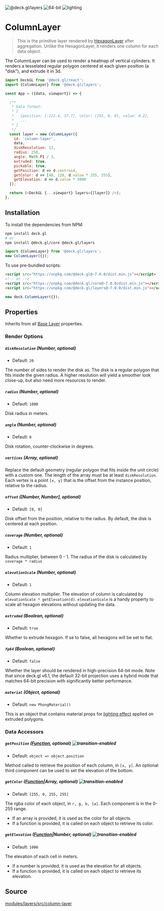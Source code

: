 <!-- INJECT:"ColumnLayerDemo" -->

<p class="badges">
  <img src="https://img.shields.io/badge/@deck.gl/layers-lightgrey.svg?style=flat-square" alt="@deck.gl/layers" />
  <img src="https://img.shields.io/badge/fp64-yes-blue.svg?style=flat-square" alt="64-bit" />
  <img src="https://img.shields.io/badge/lighting-yes-blue.svg?style=flat-square" alt="lighting" />
</p>

# ColumnLayer

> This is the primitive layer rendered by [HexagonLayer](/docs/layers/hexagon-layer.md) after aggregation. Unlike the HexagonLayer, it renders one column for each data object.

The ColumnLayer can be used to render a heatmap of vertical cylinders. It renders a tesselated regular polygon centered at each given position (a "disk"), and extrude it in 3d.

```js
import DeckGL from '@deck.gl/react';
import {ColumnLayer} from '@deck.gl/layers';

const App = ({data, viewport}) => {

  /**
   * Data format:
   * [
   *   {position: [-122.4, 37.7], color: [255, 0, 0], value: 0.2},
   *   ...
   * ]
   */
  const layer = new ColumnLayer({
    id: 'column-layer',
    data,
    diskResolution: 12,
    radius: 250,
    angle: Math.PI / 2,
    extruded: true,
    pickable: true,
    getPosition: d => d.centroid,
    getColor: d => [48, 128, d.value * 255, 255],
    getElevation: d => d.value * 5000
  });

  return (<DeckGL {...viewport} layers={[layer]} />);
};
```


## Installation

To install the dependencies from NPM:

```bash
npm install deck.gl
# or
npm install @deck.gl/core @deck.gl/layers
```

```js
import {ColumnLayer} from '@deck.gl/layers';
new ColumnLayer({});
```

To use pre-bundled scripts:

```html
<script src="https://unpkg.com/@deck.gl@~7.0.0/dist.min.js"></script>
<!-- or -->
<script src="https://unpkg.com/@deck.gl/core@~7.0.0/dist.min.js"></script>
<script src="https://unpkg.com/@deck.gl/layers@~7.0.0/dist.min.js"></script>
```

```js
new deck.ColumnLayer({});
```


## Properties

Inherits from all [Base Layer](/docs/api-reference/layer.md) properties.

### Render Options

##### `diskResolution` (Number, optional)

* Default: `20`

The number of sides to render the disk as. The disk is a regular polygon that fits inside the given radius. A higher resolution will yield a smoother look close-up, but also need more resources to render.

##### `radius` (Number, optional)

* Default: `1000`

Disk radius in meters.

##### `angle` (Number, optional)

* Default: `0`

Disk rotation, counter-clockwise in degrees.

##### `vertices` (Array, optional)

Replace the default geometry (regular polygon that fits inside the unit circle) with a custom one. The length of the array must be at least `diskResolution`. Each vertex is a point `[x, y]` that is the offset from the instance position, relative to the radius.

##### `offset` ([Number, Number], optional)

* Default: `[0, 0]`

Disk offset from the position, relative to the radius. By default, the disk is centered at each position.

##### `coverage` (Number, optional)

* Default: `1`

Radius multiplier, between 0 - 1. The radius of the disk is calculated by
`coverage * radius`

##### `elevationScale` (Number, optional)

* Default: `1`

Column elevation multiplier. The elevation of column is calculated by
`elevationScale * getElevation(d)`. `elevationScale` is a handy property
to scale all hexagon elevations without updating the data.

##### `extruded` (Boolean, optional)

* Default: `true`

Whether to extrude hexagon. If se to false, all hexagons will be set to flat.

##### `fp64` (Boolean, optional)

* Default: `false`

Whether the layer should be rendered in high-precision 64-bit mode. Note that since deck.gl v6.1, the default 32-bit projection uses a hybrid mode that matches 64-bit precision with significantly better performance.

##### `material` (Object, optional)

* Default: `new PhongMaterial()`

This is an object that contains material props for [lighting effect](/docs/effects/lighting-effect.md) applied on extruded polygons.

### Data Accessors

##### `getPosition` ([Function](/docs/developer-guide/using-layers.md#accessors), optional) ![transition-enabled](https://img.shields.io/badge/transition-enabled-green.svg?style=flat-square")

* Default: `object => object.position`

Method called to retrieve the position of each column, in `[x, y]`. An optional third component can be used to set the elevation of the bottom.

##### `getColor` ([Function](/docs/developer-guide/using-layers.md#accessors)|Array, optional) ![transition-enabled](https://img.shields.io/badge/transition-enabled-green.svg?style=flat-square")

* Default: `[255, 0, 255, 255]`

The rgba color of each object, in `r, g, b, [a]`. Each component is in the 0-255 range.

* If an array is provided, it is used as the color for all objects.
* If a function is provided, it is called on each object to retrieve its color.

##### `getElevation` ([Function](/docs/developer-guide/using-layers.md#accessors)|Number, optional) ![transition-enabled](https://img.shields.io/badge/transition-enabled-green.svg?style=flat-square")

* Default: `1000`

The elevation of each cell in meters.

* If a number is provided, it is used as the elevation for all objects.
* If a function is provided, it is called on each object to retrieve its elevation.


## Source

[modules/layers/src/column-layer](https://github.com/uber/deck.gl/tree/master/modules/layers/src/column-layer)

